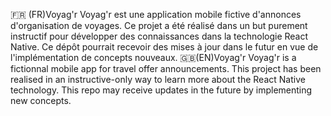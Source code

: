 🇫🇷 (FR)Voyag'r
Voyag'r est une application mobile fictive d'annonces d'organisation de voyages.
Ce projet a été réalisé dans un but purement instructif pour développer des connaissances dans la technologie React Native.
Ce dépôt pourrait recevoir des mises à jour dans le futur en vue de l'implémentation de concepts nouveaux.
🇬🇧(EN)Voyag'r
Voyag'r is a fictionnal mobile app for travel offer announcements.
This project has been realised in an instructive-only way to learn more about the React Native technology.
This repo may receive updates in the future by implementing new concepts.

